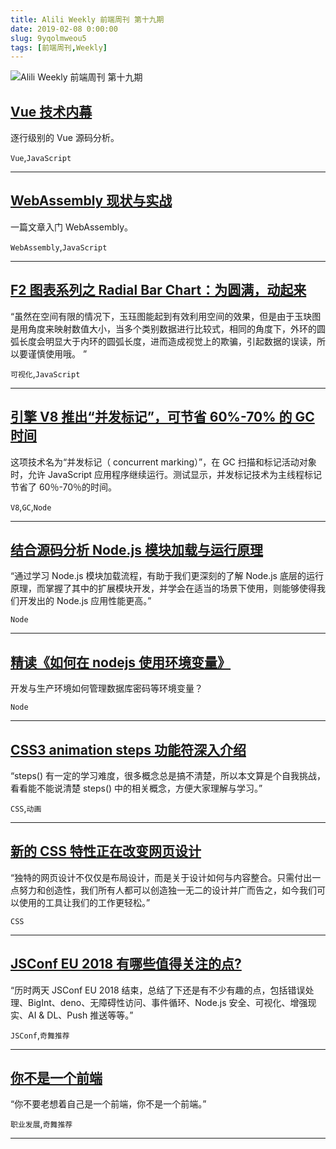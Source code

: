 ```yaml
---
title: Alili Weekly 前端周刊 第十九期 
date: 2019-02-08 0:00:00
slug: 9yqolmweou5
tags: [前端周刊,Weekly]
---
```

![Alili Weekly 前端周刊 第十九期](https://static.alili.tech/images/github_28.png)
##   [Vue 技术内幕](http://hcysun.me/vue-design/art/)  
 
逐行级别的 Vue 源码分析。 

`Vue`,`JavaScript` 


---
##   [WebAssembly 现状与实战](https://www.ibm.com/developerworks/cn/web/wa-lo-webassembly-status-and-reality/index.html)  
 
一篇文章入门 WebAssembly。 

`WebAssembly`,`JavaScript` 


---
##   [F2 图表系列之 Radial Bar Chart：为圆满，动起来](https://yuque.com/antv/f2-charts/radial-bar-chart)  
 
“虽然在空间有限的情况下，玉珏图能起到有效利用空间的效果，但是由于玉玦图是用角度来映射数值大小，当多个类别数据进行比较式，相同的角度下，外环的圆弧长度会明显大于内环的圆弧长度，进而造成视觉上的欺骗，引起数据的误读，所以要谨慎使用哦。 ” 

`可视化`,`JavaScript` 


---
##   [引擎 V8 推出“并发标记”，可节省 60%-70% 的 GC 时间](https://mp.weixin.qq.com/s/pv_4YRo6KjLiVxLViZTr2Q)  
 
这项技术名为“并发标记（ concurrent marking）”，在 GC 扫描和标记活动对象时，允许 JavaScript 应用程序继续运行。测试显示，并发标记技术为主线程标记节省了 60％-70％的时间。 

`V8`,`GC`,`Node` 


---
##   [结合源码分析 Node.js 模块加载与运行原理](http://efe.baidu.com/blog/nodejs-module-analyze/)  
 
“通过学习 Node.js 模块加载流程，有助于我们更深刻的了解 Node.js 底层的运行原理，而掌握了其中的扩展模块开发，并学会在适当的场景下使用，则能够使得我们开发出的 Node.js 应用性能更高。” 

`Node` 


---
##   [精读《如何在 nodejs 使用环境变量》](https://zhuanlan.zhihu.com/p/37931817)  
 
开发与生产环境如何管理数据库密码等环境变量？ 

`Node` 


---
##   [CSS3 animation steps 功能符深入介绍](http://www.zhangxinxu.com/wordpress/2018/06/css3-animation-steps-step-start-end/)  
 
“steps() 有一定的学习难度，很多概念总是搞不清楚，所以本文算是个自我挑战，看看能不能说清楚 steps() 中的相关概念，方便大家理解与学习。” 

`CSS`,`动画` 


---
##   [新的 CSS 特性正在改变网页设计](https://github.com/xitu/gold-miner/blob/master/TODO1/future-of-web-design.md)  
 
“独特的网页设计不仅仅是布局设计，而是关于设计如何与内容整合。只需付出一点努力和创造性，我们所有人都可以创造独一无二的设计并广而告之，如今我们可以使用的工具让我们的工作更轻松。” 

`CSS` 


---
##   [JSConf EU 2018 有哪些值得关注的点?](https://www.zhihu.com/question/279637889/answer/408989776)  
 
“历时两天 JSConf EU 2018 结束，总结了下还是有不少有趣的点，包括错误处理、BigInt、deno、无障碍性访问、事件循环、Node.js 安全、可视化、增强现实、AI & DL、Push 推送等等。” 

`JSConf`,`奇舞推荐` 


---
##   [你不是一个前端](https://mp.weixin.qq.com/s/QBq08ZTdSF7Q3EK3_wkRoA)  
 
“你不要老想着自己是一个前端，你不是一个前端。” 

`职业发展`,`奇舞推荐` 


---

